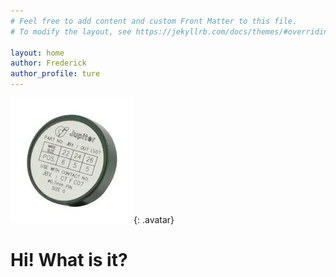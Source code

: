 ```yaml
---
# Feel free to add content and custom Front Matter to this file.
# To modify the layout, see https://jekyllrb.com/docs/themes/#overriding-theme-defaults

layout: home
author: Frederick
author_profile: ture
---
```

![Image test](/assets/images/test.webp){: .avatar}
# Hi! What is it?